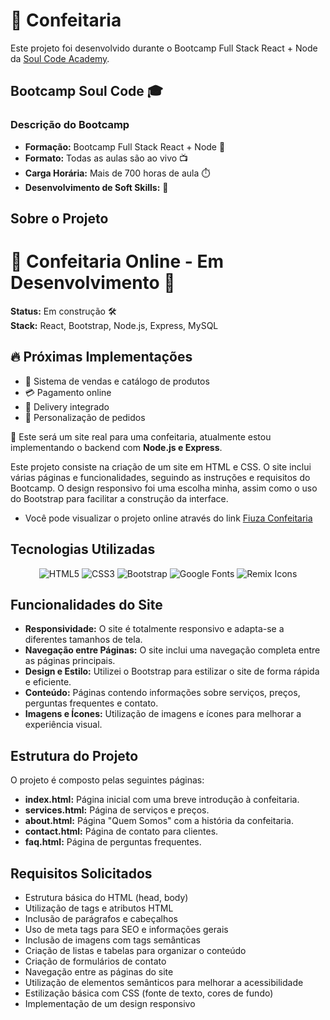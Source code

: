 # 🎂 Confeitaria

Este projeto foi desenvolvido durante o Bootcamp Full Stack React + Node da [Soul Code Academy](https://soulcode.com/bootcamp). 

## Bootcamp Soul Code 🎓

### Descrição do Bootcamp
- **Formação:** Bootcamp Full Stack React + Node 🚀
- **Formato:** Todas as aulas são ao vivo 📺
- **Carga Horária:** Mais de 700 horas de aula ⏱️
- **Desenvolvimento de Soft Skills:** 🌟

## Sobre o Projeto

# 🍰 Confeitaria Online - Em Desenvolvimento 🚧

**Status:** Em construção 🛠️  
**Stack:** React, Bootstrap, Node.js, Express, MySQL  

## 🔥 Próximas Implementações  
- 🛒 Sistema de vendas e catálogo de produtos  
- 💳 Pagamento online  
- 🚚 Delivery integrado  
- 🎂 Personalização de pedidos  

📌 Este será um site real para uma confeitaria, atualmente estou implementando o backend com **Node.js e Express**.  


Este projeto consiste na criação de um site em HTML e CSS. O site inclui várias páginas e funcionalidades, seguindo as instruções e requisitos do Bootcamp. O design responsivo foi uma escolha minha, assim como o uso do Bootstrap para facilitar a construção da interface.

- Você pode visualizar o projeto online através do link [Fiuza Confeitaria](https://soul-codeexercise-zirlane-fiuza.vercel.app/)
  
## Tecnologias Utilizadas

<p align="center">
  <img src="https://img.icons8.com/color/48/000000/html-5.png" alt="HTML5"/>
  <img src="https://img.icons8.com/color/48/000000/css3.png" alt="CSS3"/>
  <img src="https://img.icons8.com/color/48/000000/bootstrap.png" alt="Bootstrap"/>
  <img src="https://img.icons8.com/color/48/000000/google-logo.png" alt="Google Fonts"/>
  <img src="https://img.icons8.com/ios-filled/50/000000/icons8-new-logo.png" alt="Remix Icons"/>
</p>

## Funcionalidades do Site

- **Responsividade:** O site é totalmente responsivo e adapta-se a diferentes tamanhos de tela.
- **Navegação entre Páginas:** O site inclui uma navegação completa entre as páginas principais.
- **Design e Estilo:** Utilizei o Bootstrap para estilizar o site de forma rápida e eficiente.
- **Conteúdo:** Páginas contendo informações sobre serviços, preços, perguntas frequentes e contato.
- **Imagens e Ícones:** Utilização de imagens e ícones para melhorar a experiência visual.

## Estrutura do Projeto

O projeto é composto pelas seguintes páginas:

- **index.html:** Página inicial com uma breve introdução à confeitaria.
- **services.html:** Página de serviços e preços.
- **about.html:** Página "Quem Somos" com a história da confeitaria.
- **contact.html:** Página de contato para clientes.
- **faq.html:** Página de perguntas frequentes.

## Requisitos Solicitados

- Estrutura básica do HTML (head, body)
- Utilização de tags e atributos HTML
- Inclusão de parágrafos e cabeçalhos
- Uso de meta tags para SEO e informações gerais
- Inclusão de imagens com tags semânticas
- Criação de listas e tabelas para organizar o conteúdo
- Criação de formulários de contato
- Navegação entre as páginas do site
- Utilização de elementos semânticos para melhorar a acessibilidade
- Estilização básica com CSS (fonte de texto, cores de fundo)
- Implementação de um design responsivo
